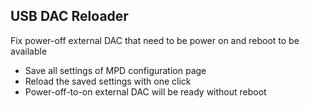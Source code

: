 USB DAC Reloader
---

Fix power-off external DAC that need to be power on and reboot to be available
- Save all settings of MPD configuration page
- Reload the saved settings with one click
- Power-off-to-on external DAC will be ready without reboot
